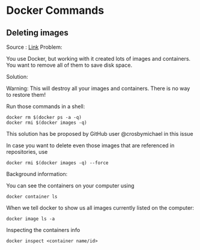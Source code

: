 # Docker Commands

## Deleting images

Source : [Link](https://techoverflow.net/2013/10/22/docker-remove-all-images-and-containers/) Problem:

You use Docker, but working with it created lots of images and containers. You want to remove all of them to save disk space.

Solution:

Warning: This will destroy all your images and containers. There is no way to restore them!

Run those commands in a shell:

```text
docker rm $(docker ps -a -q)
docker rmi $(docker images -q)
```

This solution has be proposed by GitHub user @crosbymichael in this issue

In case you want to delete even those images that are referenced in repositories, use

```text
docker rmi $(docker images -q) --force
```

Background information:

You can see the containers on your computer using

```text
docker container ls
```

When we tell docker to show us all images currently listed on the computer:

```text
docker image ls -a
```

Inspecting the containers info

```
docker inspect <container name/id>
```